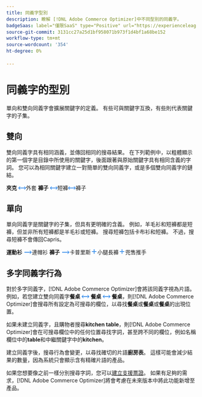 ```yaml
---
title: 同義字型別
description: 瞭解 [!DNL Adobe Commerce Optimizer]中不同型別的同義字。
badgeSaas: label="僅限SaaS" type="Positive" url="https://experienceleague.adobe.com/en/docs/commerce/user-guides/product-solutions" tooltip="僅適用於Adobe Commerce as a Cloud Service和Adobe Commerce Optimizer專案(Adobe管理的SaaS基礎結構)。"
source-git-commit: 3131cc27a25d1bf958071b973f1d4bf1a68be152
workflow-type: tm+mt
source-wordcount: '354'
ht-degree: 0%

---
```


# 同義字的型別

單向和雙向同義字會擴展關鍵字的定義。 有些可與關鍵字互換，有些則代表關鍵字的子集。

## 雙向

雙向同義字具有相同涵義，並傳回相同的搜尋結果。 在下列範例中，以粗體顯示的第一個字是目錄中所使用的關鍵字，後面跟著與原始關鍵字具有相同含義的字詞。 您可以為相同關鍵字建立一對簡單的雙向同義字，或是多個雙向同義字的鏈結。

**夾克** ![雙向選擇器](../../assets/btn-two-way.png)外套
**褲子** ![雙向選擇器](../../assets/btn-two-way.png)短褲![雙向選擇器](../../assets/btn-two-way.png)褲子

## 單向

單向同義字是關鍵字的子集，但具有更明確的含義。 例如，羊毛衫和短褲都是短褲，但並非所有短褲都是羊毛衫或短褲。 搜尋短褲包括卡布衫和短褲。 不過，搜尋短褲不會傳回Capris。

**運動衫** ![單向選擇器](../../assets/btn-one-way.png)連帽衫
**褲子** ![單向選擇器](../../assets/btn-one-way.png)卡普里斯![多個單向選擇器](../../assets/btn-multiple-one-way.png)小腿長褲![多個單向選擇器](../../assets/btn-multiple-one-way.png)兜售推手

## 多字同義字行為

對於多字同義字，[!DNL Adobe Commerce Optimizer]會將該同義字視為片語。 例如，若您建立雙向同義字&#x200B;**餐桌** ![雙向選擇器](../../assets/btn-two-way.png) **餐桌** ![雙向選擇器](../../assets/btn-two-way.png) **餐桌**，則[!DNL Adobe Commerce Optimizer]會搜尋所有設定為可搜尋的欄位，以尋找&#x200B;**餐桌**&#x200B;或&#x200B;**餐桌**&#x200B;或&#x200B;**餐桌**&#x200B;的出現位置。

如果未建立同義字，且購物者搜尋&#x200B;**kitchen table**，則[!DNL Adobe Commerce Optimizer]會在可搜尋欄位中的任何位置尋找字詞，甚至跨不同的欄位，例如名稱欄位中的&#x200B;**table**&#x200B;和中繼關鍵字中的&#x200B;**kitchen**。

建立同義字後，搜尋行為會變更，以尋找確切的片語&#x200B;**廚房表**。 這樣可能會減少結果的數量，因為系統只會顯示含有精確片語的產品。

如果您想要像之前一樣分別搜尋字詞，您可以[建立支援票證](https://experienceleague.adobe.com/en/docs/commerce-knowledge-base/kb/help-center-guide/magento-help-center-user-guide)。 如果有足夠的需求，[!DNL Adobe Commerce Optimizer]將會考慮在未來版本中將此功能新增至產品。
